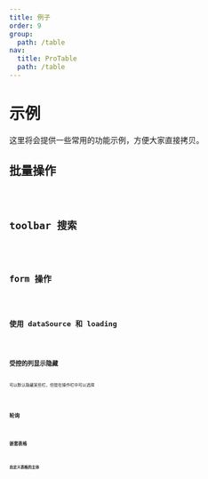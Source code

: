 ```yaml
---
title: 例子
order: 9
group:
  path: /table
nav:
  title: ProTable
  path: /table
---
```


# 示例

这里将会提供一些常用的功能示例，方便大家直接拷贝。

## 批量操作

<code src="../demos/batchOption.tsx" />

## toolbar 搜索

<code src="../demos/search.tsx" />

## form 操作

<code src="../demos/form.tsx" />

## 使用 dataSource 和 loading

<code src="../demos/dataSource.tsx" />

## 受控的列显示隐藏

可以默认隐藏某些栏，但是在操作栏中可以选择

<code src="../demos/columnsStateMap.tsx" />

## 轮询

<code src="../demos/pollinga.tsx" />

## 嵌套表格

<code src="../demos/table-nested.tsx" />

## 自定义表格的主体

<code src="../demos/renderTable.tsx" />
